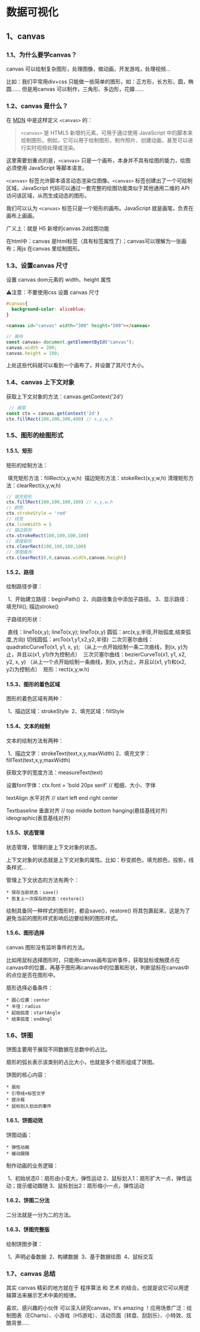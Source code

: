# 数据可视化

## 1、canvas

### 1.1、为什么要学canvas？

canvas 可以绘制复杂图形，处理图像，做动画，开发游戏，处理视频...

比如：我们平常用div+css 只能做一些简单的图形，如：正方形，长方形，圆，椭圆...... 但是用canvas 可以制作，三角形、多边形，花瓣......

### 1.2、canvas 是什么？

在 [MDN](https://developer.mozilla.org/zh-CN/docs/Web/API/Canvas_API) 中是这样定义 `<canvas>` 的：

> `<canvas>` 是 HTML5 新增的元素，可用于通过使用 JavaScript 中的脚本来绘制图形。例如，它可以用于绘制图形、制作照片、创建动画，甚至可以进行实时视频处理或渲染。

这里需要划重点的是，`<canvas>` 只是一个画布，本身并不具有绘图的能力，绘图必须使用 JavaScript 等脚本语言。

`<canvas>` 标签允许脚本语言动态渲染位图像。`<canvas>` 标签创建出了一个可绘制区域，JavaScript 代码可以通过一套完整的绘图功能类似于其他通用二维的 API 访问该区域，从而生成动态的图形。

我们可以认为 `<canvas>` 标签只是一个矩形的画布。JavaScript 就是画笔，负责在画布上画画。	

广义上：就是 H5 新增的canvas 2d绘图功能

在html中：canvas 是html标签（具有标签属性了）；canvas可以理解为一张画布；用js 在canvas 里绘制图形。

### 1.3、设置canvas 尺寸

设置 canvas dom元素的 width、height 属性

⚠️注意：不要使用css 设置 canvas 尺寸

```css
#canvas{
  background-color: aliceblue;
}
```

```html
<canvas id="canvas" width="300" height="500"></canvas>  
```

```js
// 画布
const canvas= document.getElementById("canvas");
canvas.width = 200;
canvas.height = 100;
```

上处这些代码就可以看到一个画布了，并设置了其尺寸大小。

### 1.4、canvas 上下文对象

获取上下文对象的方法：canvas.getContext('2d')

```js
 // 画笔
const ctx = canvas.getContext('2d')
ctx.fillRect(100,200,300,400) // x,y,w,h
```

### 1.5、图形的绘图形式

#### 1.5.1、矩形

矩形的绘制方法：

​	填充矩形方法：fillRect(x,y,w,h)
​	描边矩形方法：stokeRect(x,y,w,h)
​	清理矩形方法：clearRect(x,y,w,h)

```js
// 填充矩形
ctx.fillRect(100,100,100,100) // x,y,w,h
// 颜色
ctx.strokeStyle = 'red'
// 线宽
ctx.lineWidth = 5
// 描边矩形
ctx.strokeRect(100,100,100,100)
// 清理矩形
ctx.clearRect(100,100,100,100)
// 清理画布
ctx.clearRect(0,0,canvas.width,canvas.height)
```

#### 1.5.2、路径

绘制路径步骤：

​	1、开始建立路径：beginPath()
​	2、向路径集合中添加子路径。
​	3、显示路径：填充fill(); 描边stroke()

子路径的形状：

​	直线：lineTo(x,y); lineTo(x,y); lineTo(x,y)
​	圆弧：arc(x,y,半径,开始弧度,结束弧度,方向)
​	切线圆弧：arcTo(x1,y1,x2,y2,半径)
​	二次贝塞尔曲线：quadraticCurveTo(x1, y1, x, y);  （从上一点开始绘制一条二次曲线，到(x, y)为止，并且以(x1, y1)作为控制点）
​	三次贝塞尔曲线：bezierCurveTo(x1, y1, x2, y2, x, y) （从上一个点开始绘制一条曲线，到(x, y)为止，并且以(x1, y1)和(x2, y2)为控制点）
​	矩形：rect(x,y,w.h)

#### 1.5.3、图形的着色区域

图形的着色区域有两种：

​		1、描边区域：strokeStyle
​		2、填充区域：fillStyle

#### 1.5.4、文本的绘制

文本的绘制方法有两种：

​		1、描边文字：strokeText(text,x,y,maxWidth)
​		2、填充文字：fillText(text,x,y,maxWidth)

获取文字的宽度方法：measureText(text)

设置font字体：ctx.font = 'bold 20px serif'  // 粗细、大小、字体

textAlign 水平对齐 // start left end right center

Textbaseline 垂直对齐 // top middle bottom hanging(悬挂基线对齐) ideographic(表意基线对齐)

#### 1.5.5、状态管理

状态管理，管理的是上下文对象的状态。

上下文对象的状态就是上下文对象的属性。比如：秒变颜色，填充颜色，投影，线条样式...

管理上下文状态的方法有两个：

	* 保存当前状态：save()
	* 恢复上一次保存的状态：restore()

绘制具备同一种样式的图形时，都会save()，restore() 将其包裹起来，这是为了避免当前的图形样式影响后边要绘制的图形样式。

#### 1.5.6、图形选择

canvas 图形没有监听事件的方法。

比如用鼠标选择图形时，只能用canvas画布监听事件，获取鼠标或触摸点在canvas中的位置，再基于图形再canvas中的位置和形状，判断鼠标在canvas中的点位是否在图形中。

扇形选择必备条件：

	* 圆心位置：center
	* 半径：radius
	* 起始弧度：startAngle
	* 结束弧度：endAngl

### 1.6、饼图

饼图主要用于展现不同数据在总数中的占比。

扇形的弧长表示该类别的占比大小，也就是多个扇形组成了饼图。

饼图的核心内容：

	* 扇形
	* 引导线+标签文字
	* 提示框
	* 鼠标划入划出的事件

#### 1.6.1、饼图动效

饼图动画：

	* 弹性动画
	* 缓动跟随

制作动画的业务逻辑：

​	1、初始状态0：扇形由小变大，弹性运动
​	2、鼠标划入1：扇形扩大一点，弹性运动；提示缓动跟随
​	3、鼠标划出2：扇形缩小一点，弹性运动

#### 1.6.2、饼图二分法

二分法就是一分为二的方法。

#### 1.6.3、饼图完整版

绘制饼图步骤：

​	1、声明必备数据
​	2、构建数据
​	3、基于数据绘图
​	4、鼠标交互

### 1.7、canvas 总结

其实 canvas 精彩的地方就在于 程序算法 和 艺术 的结合。也就是说它可以用逻辑算法来展示艺术中美的规律。

喜欢、感兴趣的小伙伴 可以深入研究canvas，It's amazing ！应用场景广泛：绘制图表（ECharts）、小游戏（H5游戏）、活动页面（转盘、刮刮乐）、小特效、炫酷背景.....



